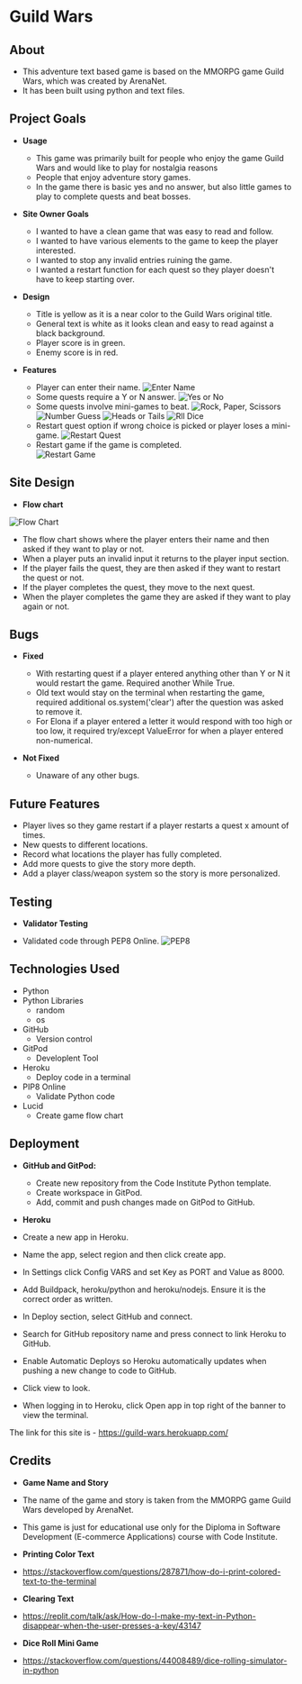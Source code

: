 # Guild Wars

## About

  - This adventure text based game is based on the MMORPG game Guild Wars, which was created by ArenaNet.
  - It has been built using python and text files.

## Project Goals

 - __Usage__

   - This game was primarily built for people who enjoy the game Guild Wars and would like to play for nostalgia reasons
   - People that enjoy adventure story games.
   - In the game there is basic yes and no answer, but also little games to play to complete quests and beat bosses.

 - __Site Owner Goals__

   - I wanted to have a clean game that was easy to read and follow.
   - I wanted to have various elements to the game to keep the player interested.
   - I wanted to stop any invalid entries ruining the game.
   - I wanted a restart function for each quest so they player doesn't have to keep starting over.

 - __Design__

   - Title is yellow as it is a near color to the Guild Wars original title.
   - General text is white as it looks clean and easy to read against a black background.
   - Player score is in green.
   - Enemy score is in red.

 - __Features__

   - Player can enter their name.
![Enter Name](/assets/images/entername.PNG)
   - Some quests require a Y or N answer.
![Yes or No](/assets/images/yn.PNG)
   - Some quests involve mini-games to beat.
![Rock, Paper, Scissors](/assets/images/rps.PNG)
![Number Guess](/assets/images/number.PNG)
![Heads or Tails](/assets/images/headstails.PNG)
![Rll Dice](/assets/images/roll.PNG)
   - Restart quest option if wrong choice is picked or player loses a mini-game.
![Restart Quest](/assets/images/restart.PNG)
   - Restart game if the game is completed.<br>
![Restart Game](/assets/images/complete.PNG)

## Site Design

 - __Flow chart__

![Flow Chart](/assets/images/flowchart.png)

  - The flow chart shows where the player enters their name and then asked if they want to play or not.
  - When a player puts an invalid input it returns to the player input section.
  - If the player fails the quest, they are then asked if they want to restart the quest or not.
  - If the player completes the quest, they move to the next quest.
  - When the player completes the game they are asked if they want to play again or not.

## Bugs

- __Fixed__

  - With restarting quest if a player entered anything other than Y or N it would restart the game.  Required another While True.
  - Old text would stay on the terminal when restarting the game, required additional os.system('clear') after the question was asked to remove it.
  - For Elona if a player entered a letter it would respond with too high or too low, it required try/except ValueError for when a player entered non-numerical.

- __Not Fixed__

  - Unaware of any other bugs.

## Future Features

- Player lives so they game restart if a player restarts a quest x amount of times.
- New quests to different locations.
- Record what locations the player has fully completed.
- Add more quests to give the story more depth.
- Add a player class/weapon system so the story is more personalized.

## Testing

- __Validator Testing__

 - Validated code through PEP8 Online.
![PEP8](/assets/images/PEP8.PNG)

## Technologies Used

 - Python
 - Python Libraries
   - random
   - os
 - GitHub
   - Version control
 - GitPod
   - Developlent Tool
 - Heroku
   - Deploy code in a terminal
 - PIP8 Online
   - Validate Python code
 - Lucid
   - Create game flow chart


## Deployment

- __GitHub and GitPod:__

  - Create new repository from the Code Institute Python template.
  - Create workspace in GitPod.
  - Add, commit and push changes made on GitPod to GitHub.

- __Heroku__

 - Create a new app in Heroku.
 - Name the app, select region and then click create app.
 - In Settings click Config VARS and set Key as PORT and Value as 8000.
 - Add Buildpack, heroku/python and heroku/nodejs.  Ensure it is the correct order as written.
 - In Deploy section, select GitHub and connect.
 - Search for GitHub repository name and press connect to link Heroku to GitHub.
 - Enable Automatic Deploys so Heroku automatically updates when pushing a new change to code to GitHub.
 - Click view to look.
 - When logging in to Heroku, click Open app in top right of the banner to view the terminal.

The link for this site is - https://guild-wars.herokuapp.com/

## Credits

- __Game Name and Story__

 - The name of the game and story is taken from the MMORPG game Guild Wars developed by ArenaNet.
 - This game is just for educational use only for the Diploma in Software Development (E-commerce Applications) course with Code Institute.

- __Printing Color Text__

 - https://stackoverflow.com/questions/287871/how-do-i-print-colored-text-to-the-terminal

- __Clearing Text__

 - https://replit.com/talk/ask/How-do-I-make-my-text-in-Python-disappear-when-the-user-presses-a-key/43147

- __Dice Roll Mini Game__

 - https://stackoverflow.com/questions/44008489/dice-rolling-simulator-in-python